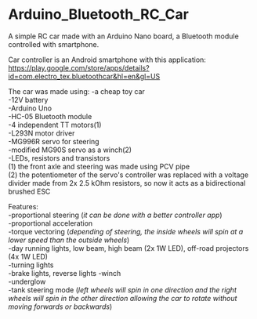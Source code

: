 # Arduino_Bluetooth_RC_Car
A simple RC car made with an Arduino Nano board, a Bluetooth module controlled with smartphone.

Car controller is an Android smartphone with this application: https://play.google.com/store/apps/details?id=com.electro_tex.bluetoothcar&hl=en&gl=US

The car was made using:
-a cheap toy car  
-12V battery  
-Arduino Uno  
-HC-05 Bluetooth module  
-4 independent TT motors(1)  
-L293N motor driver  
-MG996R servo for steering  
-modified MG90S servo as a winch(2)  
-LEDs, resistors and transistors  
(1) the front axle and steering was made using PCV pipe  
(2) the potentiometer of the servo's controller was replaced with a voltage divider made from 2x 2.5 kOhm resistors, so now it acts as a bidirectional brushed ESC 

Features:  
-proportional steering (*it can be done with a better controller app*)  
-proportional acceleration  
-torque vectoring (*depending of steering, the inside wheels will spin at a lower speed than the outside wheels*)  
-day running lights, low beam, high beam (2x 1W LED), off-road projectors (4x 1W LED)  
-turning lights  
-brake lights, reverse lights 
-winch  
-underglow  
-tank steering mode (*left wheels will spin in one direction and the right wheels will spin in the other direction allowing the car to rotate without moving forwards or backwards*)  
